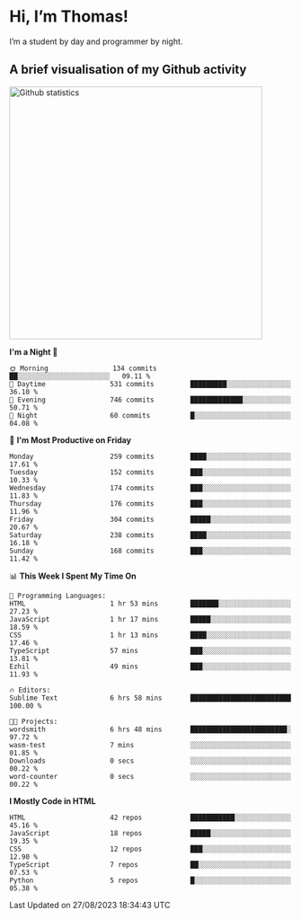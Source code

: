 # Hi, I’m Thomas!
I’m a student by day and programmer by night.

## A brief visualisation of my Github activity

<img title="My Github statistics" alt="Github statistics" width="450px" src="https://github-readme-stats.vercel.app/api?username=thomasrettig&show_icons=true&include_all_commits=true&count_private=true&&hide=issues&theme=tokyonight&border_radius=6px"/>

<!--START_SECTION:waka-->
**I'm a Night 🦉** 

```text
🌞 Morning                134 commits         ██░░░░░░░░░░░░░░░░░░░░░░░   09.11 % 
🌆 Daytime                531 commits         █████████░░░░░░░░░░░░░░░░   36.10 % 
🌃 Evening                746 commits         █████████████░░░░░░░░░░░░   50.71 % 
🌙 Night                  60 commits          █░░░░░░░░░░░░░░░░░░░░░░░░   04.08 % 
```
📅 **I'm Most Productive on Friday** 

```text
Monday                   259 commits         ████░░░░░░░░░░░░░░░░░░░░░   17.61 % 
Tuesday                  152 commits         ███░░░░░░░░░░░░░░░░░░░░░░   10.33 % 
Wednesday                174 commits         ███░░░░░░░░░░░░░░░░░░░░░░   11.83 % 
Thursday                 176 commits         ███░░░░░░░░░░░░░░░░░░░░░░   11.96 % 
Friday                   304 commits         █████░░░░░░░░░░░░░░░░░░░░   20.67 % 
Saturday                 238 commits         ████░░░░░░░░░░░░░░░░░░░░░   16.18 % 
Sunday                   168 commits         ███░░░░░░░░░░░░░░░░░░░░░░   11.42 % 
```


📊 **This Week I Spent My Time On** 

```text
💬 Programming Languages: 
HTML                     1 hr 53 mins        ███████░░░░░░░░░░░░░░░░░░   27.23 % 
JavaScript               1 hr 17 mins        █████░░░░░░░░░░░░░░░░░░░░   18.59 % 
CSS                      1 hr 13 mins        ████░░░░░░░░░░░░░░░░░░░░░   17.46 % 
TypeScript               57 mins             ███░░░░░░░░░░░░░░░░░░░░░░   13.81 % 
Ezhil                    49 mins             ███░░░░░░░░░░░░░░░░░░░░░░   11.93 % 

🔥 Editors: 
Sublime Text             6 hrs 58 mins       █████████████████████████   100.00 % 

🐱‍💻 Projects: 
wordsmith                6 hrs 48 mins       ████████████████████████░   97.72 % 
wasm-test                7 mins              ░░░░░░░░░░░░░░░░░░░░░░░░░   01.85 % 
Downloads                0 secs              ░░░░░░░░░░░░░░░░░░░░░░░░░   00.22 % 
word-counter             0 secs              ░░░░░░░░░░░░░░░░░░░░░░░░░   00.22 % 
```

**I Mostly Code in HTML** 

```text
HTML                     42 repos            ███████████░░░░░░░░░░░░░░   45.16 % 
JavaScript               18 repos            █████░░░░░░░░░░░░░░░░░░░░   19.35 % 
CSS                      12 repos            ███░░░░░░░░░░░░░░░░░░░░░░   12.90 % 
TypeScript               7 repos             ██░░░░░░░░░░░░░░░░░░░░░░░   07.53 % 
Python                   5 repos             █░░░░░░░░░░░░░░░░░░░░░░░░   05.38 % 
```




 Last Updated on 27/08/2023 18:34:43 UTC
<!--END_SECTION:waka-->

